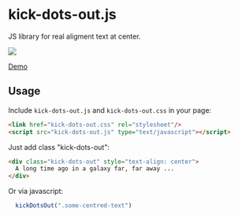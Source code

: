# kick-dots-out.js

JS library for real aligment text at center.

<img src="http://iimos.github.io/jquery.kick-dots-out/example.jpg"/>

[Demo](http://iimos.github.io/jquery.kick-dots-out/)

## Usage

Include `kick-dots-out.js` and `kick-dots-out.css` in your page:
```html
<link href="kick-dots-out.css" rel="stylesheet"/>
<script src="kick-dots-out.js" type="text/javascript"></script>
```

Just add class "kick-dots-out":
```html
<div class="kick-dots-out" style="text-align: center">
  A long time ago in a galaxy far, far away ...
</div>
```

Or via javascript:

```javascript
  kickDotsOut(".some-centred-text")
```
